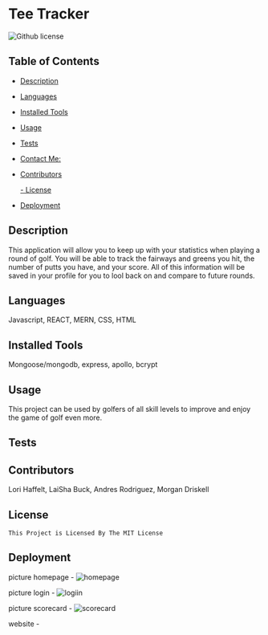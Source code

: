 # Tee Tracker
  ![Github license](https://img.shields.io/badge/license-MIT-blue.svg)
  ## Table of Contents
  - [Description](#description)
  - [Languages](#languages)
  - [Installed Tools](#installation)
  - [Usage](#usage)
  - [Tests](#test)
  - [Contact Me:](#contact)
  - [Contributors](#contributors)
  
    [- License](#license)
  - [Deployment](#deployment)

  ## Description
  This application will allow you to keep up with your statistics when playing a round of golf. You will be able to  track the fairways and greens you hit, the number of putts you have, and your score. All of this information will be saved in your profile for you to lool back on and compare to future rounds.
  ## Languages
  Javascript, REACT, MERN, CSS, HTML
  ## Installed Tools
  Mongoose/mongodb, express, apollo, bcrypt
  ## Usage
  This project can be used by golfers of all skill levels to improve and enjoy the game of golf even more.
  ## Tests
  
  ## Contributors
  Lori Haffelt, LaiSha Buck, Andres Rodriguez, Morgan Driskell
  ## License
    This Project is Licensed By The MIT License
  ## Deployment
  picture homepage - ![homepage](https://github.com/andyr-dev/Tee-Tracker/assets/124836497/07c8b8fb-73eb-406e-80f9-1e9bfdf8bcd6)
  
  picture login - ![logiin](https://github.com/andyr-dev/Tee-Tracker/assets/124836497/b08312ca-4a35-4d3b-aab3-dafda6f444fd)

  picture scorecard - ![scorecard](https://github.com/andyr-dev/Tee-Tracker/assets/124836497/747ef6cc-39b4-442f-aea7-3c766b693119)

  website - 
